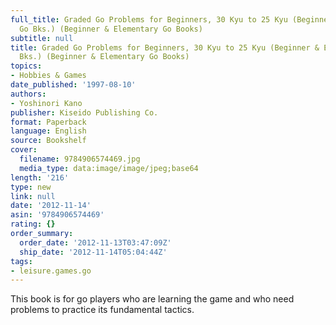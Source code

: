 ```yaml
---
full_title: Graded Go Problems for Beginners, 30 Kyu to 25 Kyu (Beginner & Elementary
  Go Bks.) (Beginner & Elementary Go Books)
subtitle: null
title: Graded Go Problems for Beginners, 30 Kyu to 25 Kyu (Beginner & Elementary Go
  Bks.) (Beginner & Elementary Go Books)
topics:
- Hobbies & Games
date_published: '1997-08-10'
authors:
- Yoshinori Kano
publisher: Kiseido Publishing Co.
format: Paperback
language: English
source: Bookshelf
cover:
  filename: 9784906574469.jpg
  media_type: data:image/image/jpeg;base64
length: '216'
type: new
link: null
date: '2012-11-14'
asin: '9784906574469'
rating: {}
order_summary:
  order_date: '2012-11-13T03:47:09Z'
  ship_date: '2012-11-14T05:04:44Z'
tags:
- leisure.games.go
---
```

This book is for go players who are learning the game and who need problems to practice its fundamental tactics.
